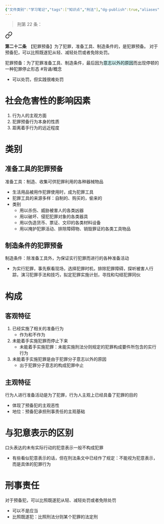 ```yaml
---
{"文件类别":"学习笔记","tags":["知识点","刑法"],"dg-publish":true,"aliases":["预备犯"],"permalink":"/学习笔记studyup/刑总/犯罪预备/","dgPassFrontmatter":true,"created":"2024-11-03T00:36:13.333+08:00","updated":"2024-11-03T12:47:55.199+08:00"}
---
```


>刑第 22 条：
<div class="transclusion internal-embed is-loaded"><a class="markdown-embed-link" href="////#t22" aria-label="Open link"><svg xmlns="http://www.w3.org/2000/svg" width="24" height="24" viewBox="0 0 24 24" fill="none" stroke="currentColor" stroke-width="2" stroke-linecap="round" stroke-linejoin="round" class="svg-icon lucide-link"><path d="M10 13a5 5 0 0 0 7.54.54l3-3a5 5 0 0 0-7.07-7.07l-1.72 1.71"></path><path d="M14 11a5 5 0 0 0-7.54-.54l-3 3a5 5 0 0 0 7.07 7.07l1.71-1.71"></path></svg></a><div class="markdown-embed">



**第二十二条**　【犯罪预备】为了犯罪，准备工具、制造条件的，是犯罪预备。
对于预备犯，可以比照既遂犯从轻、减轻处罚或者免除处罚。 

</div></div>


犯罪预备：为了犯罪准备工具、制造条件，最后因为<span style="background:rgba(173, 239, 239, 0.55)">意志以外的原因</span>而出现停顿的一种犯罪停止形态 #背诵/概念 
- 可以处罚，但实践很难处罚
# 社会危害性的影响因素
1. 行为人的主观方面
2. 犯罪预备行为本身的性质
3. 距离着手行为的远近程度
# 类别
## 准备工具的犯罪预备
准备工具：制造、收集可供犯罪利用的各种器械物品
- 生活用品被用作犯罪使用时，成为犯罪工具
- 犯罪工具的来源多样：自制的、购买的，偷来的
- 类别
	- 用以杀伤、威胁被害人的各类凶器
	- 用以破坏、侵犯犯罪对象的各类器具
	- 用以伪造货币、票证、文印的各类材料设备
	- 用以掩护犯罪活动、排除障碍物、销毁罪证的各类工具物品
## 制造条件的犯罪预备
制造条件：除准备工具外，为保证实行犯罪而进行的各种准备活动
- 为实行犯罪，事先察看现场，选择犯罪时机，排除犯罪障碍，探听被害人行踪，演习犯罪手法和技巧，拟定犯罪实施计划，寻找和勾结犯罪同伙
# 构成
## 客观特征
1. 已经实施了相关的准备行为
	- 作为和不作为
2. 未能着手实施犯罪而停止下来
	- 未能着手实施犯罪：未能实施刑法分则规定的犯罪构成要件所包含的实行行为
3. 未能着手实施犯罪是由于犯罪分子意志以外的原因
	- 出于犯罪分子意志的构成犯罪中止
## 主观特征
行为人进行准备活动是为了犯罪，行为人主观上已经具备了犯罪的目的
- 体现了预备犯的主观恶性
- 地位：预备犯承担刑事责任的主观基础
# 与犯意表示的区别
口头表达的未有实际行动的犯意表示一般不构成犯罪
- 有些看似犯意表示的话，但在刑法条文中已经作了规定：不能视为犯意表示，而是具体的犯罪行为
# 刑事责任
对于预备犯，可以比照既遂犯从轻、减轻处罚或者免除处罚
- 可以不是应当
- 比照既遂犯：比照刑法分则某个犯罪的法定刑